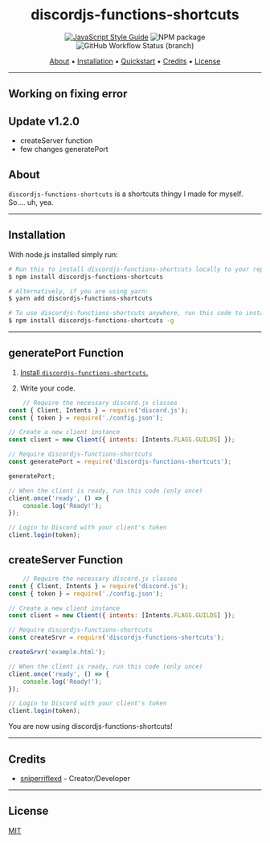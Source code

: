 <h1 align="center">discordjs-functions-shortcuts</h1>

<p align="center">
    <a href="https://standardjs.com"><img src="https://img.shields.io/badge/code_style-javascript-blue.svg?style=flat-square" alt="JavaScript Style Guide"/></a>
   <img src="https://img.shields.io/npm/v/discordjs-functions-shortcuts.svg?style=flat-square" alt="NPM package"/>
    <img alt="GitHub Workflow Status (branch)" src="https://img.shields.io/github/workflow/status/SniperrifleXD/discordjs-functions-shortcuts/CodeQL/main">
</p>

<p align="center">
  <a href="#about">About</a> •
  <a href="#installation">Installation</a> •
  <a href="#quickstart">Quickstart</a> •
  <a href="#credits">Credits</a> •
  <a href="#license">License</a>
</p>

---
## Working on fixing error
## Update v1.2.0
+ createServer function
+ few changes generatePort

## About

`discordjs-functions-shortcuts` is a shortcuts thingy I made for myself. So.... uh, yea.


---




## Installation

With node.js installed simply run: 
```bash
# Run this to install discordjs-functions-shortcuts locally to your repository. 
$ npm install discordjs-functions-shortcuts

# Alternatively, if you are using yarn:
$ yarn add discordjs-functions-shortcuts

# To use discordjs-functions-shortcuts anywhere, run this code to install the package globally:
$ npm install discordjs-functions-shortcuts -g
```

---


## generatePort Function

1) [Install `discordjs-functions-shortcuts`.](#installation)

2) Write your code.

```js
    // Require the necessary discord.js classes
const { Client, Intents } = require('discord.js');
const { token } = require('./config.json');

// Create a new client instance
const client = new Client({ intents: [Intents.FLAGS.GUILDS] });

// Require discordjs-functions-shortcuts
const generatePort = require('discordjs-functions-shortcuts');

generatePort;

// When the client is ready, run this code (only once)
client.once('ready', () => {
	console.log('Ready!');
});

// Login to Discord with your client's token
client.login(token);
```

## createServer Function
```js
    // Require the necessary discord.js classes
const { Client, Intents } = require('discord.js');
const { token } = require('./config.json');

// Create a new client instance
const client = new Client({ intents: [Intents.FLAGS.GUILDS] });

// Require discordjs-functions-shortcuts
const createSrvr = require('discordjs-functions-shortcuts');

createSrvr('example.html');

// When the client is ready, run this code (only once)
client.once('ready', () => {
	console.log('Ready!');
});

// Login to Discord with your client's token
client.login(token);
```
You are now using discordjs-functions-shortcuts!

---



## Credits
* [sniperriflexd](https://github.com/SniperrifleXD) - Creator/Developer

---

## License

[MIT](https://github.com/SniperrifleXD/discordjs-functions-shortcuts/blob/master/LICENSE)

